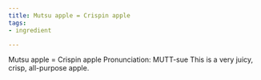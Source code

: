 ```yaml
---
title: Mutsu apple = Crispin apple
tags:
- ingredient

---
```

Mutsu apple = Crispin apple Pronunciation: MUTT-sue This is a very juicy, crisp, all-purpose apple.
